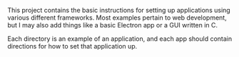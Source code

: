 This project contains the basic instructions for setting up applications using
various different frameworks. Most examples pertain to web development, but I
may also add things like a basic Electron app or a GUI written in C.

Each directory is an example of an application, and each app should contain
directions for how to set that application up.
